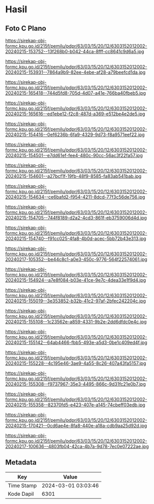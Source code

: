 # Hasil

## Foto C Plano

https://sirekap-obj-formc.kpu.go.id/215f/pemilu/pdpr/63/03/15/20/12/6303152012002-20240215-153752--13f268b0-b042-44ca-8fff-cc8641c9d6a5.jpg

https://sirekap-obj-formc.kpu.go.id/215f/pemilu/pdpr/63/03/15/20/12/6303152012002-20240215-153931--7864a9b9-82ee-4ebe-af28-a79beefcd1da.jpg

https://sirekap-obj-formc.kpu.go.id/215f/pemilu/pdpr/63/03/15/20/12/6303152012002-20240215-165418--744d5fd8-705d-4d07-a41e-766ba40fbeb5.jpg

https://sirekap-obj-formc.kpu.go.id/215f/pemilu/pdpr/63/03/15/20/12/6303152012002-20240215-165616--ed1ebe12-f2c8-487d-a369-e512be4e2de5.jpg

https://sirekap-obj-formc.kpu.go.id/215f/pemilu/pdpr/63/03/15/20/12/6303152012002-20240215-154416--0ef6236b-6fa9-4329-9d73-f8a9571eef22.jpg

https://sirekap-obj-formc.kpu.go.id/215f/pemilu/pdpr/63/03/15/20/12/6303152012002-20240215-154501--e7dd61ef-fee4-480c-90cc-56ac3f22fa57.jpg

https://sirekap-obj-formc.kpu.go.id/215f/pemilu/pdpr/63/03/15/20/12/6303152012002-20240215-154601--a27bcf1f-19fb-48f9-8585-fa83ab541bab.jpg

https://sirekap-obj-formc.kpu.go.id/215f/pemilu/pdpr/63/03/15/20/12/6303152012002-20240215-154634--ce6bafd2-f954-4211-8dcd-77f3c56de756.jpg

https://sirekap-obj-formc.kpu.go.id/215f/pemilu/pdpr/63/03/15/20/12/6303152012002-20240215-154705--744f8189-d2a2-4cd3-861f-eb3759006d4d.jpg

https://sirekap-obj-formc.kpu.go.id/215f/pemilu/pdpr/63/03/15/20/12/6303152012002-20240215-154740--f91cc025-4fa8-4b0d-acec-5bb72b43e313.jpg

https://sirekap-obj-formc.kpu.go.id/215f/pemilu/pdpr/63/03/15/20/12/6303152012002-20240217-105352--be44c8c1-a0e3-450c-9776-564f22574061.jpg

https://sirekap-obj-formc.kpu.go.id/215f/pemilu/pdpr/63/03/15/20/12/6303152012002-20240215-154924--a7e8f084-b03e-41ce-9e7c-4dea33e1f9d4.jpg

https://sirekap-obj-formc.kpu.go.id/215f/pemilu/pdpr/63/03/15/20/12/6303152012002-20240215-155019--3e353852-b32b-41c2-97af-2bfec242204c.jpg

https://sirekap-obj-formc.kpu.go.id/215f/pemilu/pdpr/63/03/15/20/12/6303152012002-20240215-155108--1c23562e-a859-4331-9b2e-2dd6dfdc0e4c.jpg

https://sirekap-obj-formc.kpu.go.id/215f/pemilu/pdpr/63/03/15/20/12/6303152012002-20240215-155142--64ab4466-fbb5-493e-a5d3-0be1c409ed4f.jpg

https://sirekap-obj-formc.kpu.go.id/215f/pemilu/pdpr/63/03/15/20/12/6303152012002-20240215-155228--4c195e46-3ae9-4a55-8c26-407a43fa5157.jpg

https://sirekap-obj-formc.kpu.go.id/215f/pemilu/pdpr/63/03/15/20/12/6303152012002-20240215-155308--f9737967-35e3-4495-866c-9d31fc21e0b7.jpg

https://sirekap-obj-formc.kpu.go.id/215f/pemilu/pdpr/63/03/15/20/12/6303152012002-20240215-155358--82370fd5-e423-407e-a145-74cbeff03edb.jpg

https://sirekap-obj-formc.kpu.go.id/215f/pemilu/pdpr/63/03/15/20/12/6303152012002-20240215-170421--0cd6ae4e-8fa8-440e-a18a-cdb9aa25d92d.jpg

https://sirekap-obj-formc.kpu.go.id/215f/pemilu/pdpr/63/03/15/20/12/6303152012002-20240217-100636--4803fb04-42ca-4b7a-9d78-7ec0e07222ae.jpg


## Metadata

| Key        | Value               |
| ---------- | ------------------- |
| Time Stamp | 2024-03-01 03:03:46 |
| Kode Dapil | 6301                |



